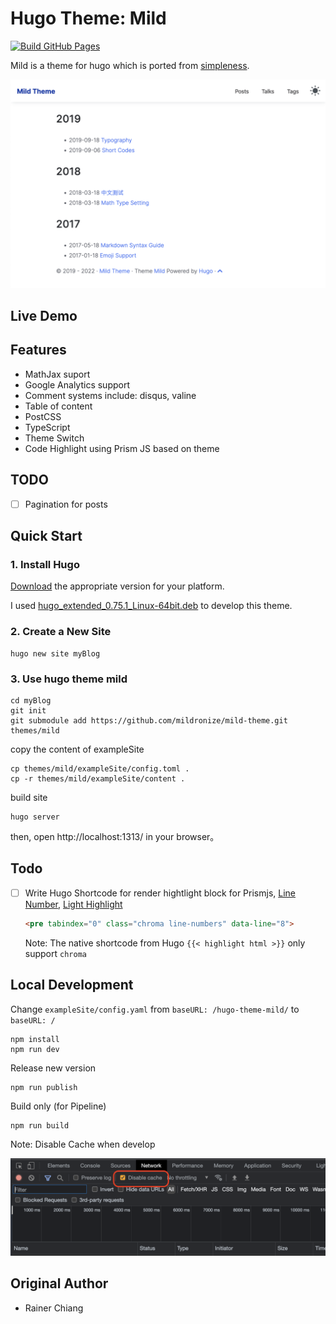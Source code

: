 # Hugo Theme: Mild

[![Build GitHub Pages](https://github.com/mildronize/hugo-theme-mild/actions/workflows/deploy-gh-pages.yaml/badge.svg)](https://github.com/mildronize/hugo-theme-mild/actions/workflows/deploy-gh-pages.yaml)

Mild is a theme for hugo which is ported from [simpleness](https://github.com/RainerChiang/simpleness).

![screenshot](images/screenshot.png)

## Live Demo

## Features

- MathJax suport
- Google Analytics support
- Comment systems include: disqus, valine
- Table of content
- PostCSS
- TypeScript
- Theme Switch 
- Code Highlight using Prism JS based on theme

## TODO

- [ ] Pagination for posts

## Quick Start

### 1. Install Hugo

[Download](https://github.com/gohugoio/hugo/releases) the appropriate version for your platform. 

I used [hugo_extended_0.75.1_Linux-64bit.deb](https://github.com/gohugoio/hugo/releases/download/v0.75.1/hugo_extended_0.75.1_Linux-64bit.deb) to develop this theme.

### 2. Create a New Site

```shell
hugo new site myBlog
```

### 3. Use hugo theme mild

```shell
cd myBlog
git init
git submodule add https://github.com/mildronize/mild-theme.git themes/mild
```

copy the content of exampleSite

```shell
cp themes/mild/exampleSite/config.toml .
cp -r themes/mild/exampleSite/content .
```

build site

```shell
hugo server
```

then, open http://localhost:1313/ in your browser。

## Todo

- [ ] Write Hugo Shortcode for render hightlight block for Prismjs, [Line Number](https://prismjs.com/plugins/line-numbers/), [Light Highlight](https://prismjs.com/plugins/line-highlight)
    ```html
    <pre tabindex="0" class="chroma line-numbers" data-line="8">
    ```
    Note: The native shortcode from Hugo `{{< highlight html >}}` only support `chroma`

## Local Development

Change `exampleSite/config.yaml` from `baseURL: /hugo-theme-mild/` to `baseURL: /`

```
npm install
npm run dev
```

Release new version

```
npm run publish
```

Build only (for Pipeline)

```
npm run build
```

Note: Disable Cache when develop

![disable-cache-dev-tools](images/disable-cache-dev-tools.png)

## Original Author
- Rainer Chiang